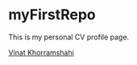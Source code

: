 # myFirstRepo

This is my personal CV profile page.

<a href = "https://vinatk.github.io/">Vinat Khorramshahi</a>
